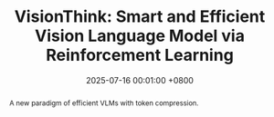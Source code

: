 ---
title:          "VisionThink: Smart and Efficient Vision Language Model via Reinforcement Learning"
date:           2025-07-16 00:01:00 +0800
selected:       false
# pub:            "International Conference on Learning Representations (ICLR)"
# pub_pre:        "Submitted to "
pub_post:       'Under review.'
pub_date:       "2025"
semantic_scholar_id: 27c741e54cedfc7e648103f90b109dd58143fd34  # use this to retrieve citation count
abstract: >-
  A new paradigm of efficient VLMs with token compression.
cover:          assets/images/covers/VisionThink.png
authors:
  - Senqiao Yang*
  - <strong>Junyi Li*</strong>
  - Xin Lai*
  - Bei Yu
  - Hengshuang Zhao
  - Jiaya Jia
links:
  Paper: https://arxiv.org/pdf/2507.13348
  Code: https://github.com/dvlab-research/VisionThink
---